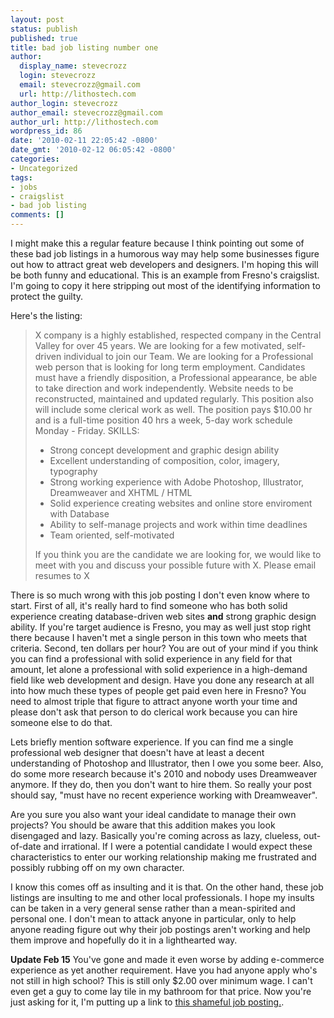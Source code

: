 ```yaml
---
layout: post
status: publish
published: true
title: bad job listing number one
author:
  display_name: stevecrozz
  login: stevecrozz
  email: stevecrozz@gmail.com
  url: http://lithostech.com
author_login: stevecrozz
author_email: stevecrozz@gmail.com
author_url: http://lithostech.com
wordpress_id: 86
date: '2010-02-11 22:05:42 -0800'
date_gmt: '2010-02-12 06:05:42 -0800'
categories:
- Uncategorized
tags:
- jobs
- craigslist
- bad job listing
comments: []
---
```

I might make this a regular feature because I think pointing out some of
these bad job listings in a humorous way may help some businesses figure
out how to attract great web developers and designers. I'm hoping this
will be both funny and educational. This is an example from Fresno's
craigslist. I'm going to copy it here stripping out most of the
identifying information to protect the guilty.

<!--more-->

Here's the listing:

> X company is a highly established, respected company in the Central
> Valley for over 45 years.  We are looking for a few motivated,
> self-driven individual to join our Team.  We are looking for a
> Professional web person that is looking for long term employment.
> Candidates must have a friendly disposition, a Professional
> appearance, be able to take direction and work independently.  Website
> needs to be reconstructed, maintained and updated regularly. This
> position also will include some clerical work as well.  The position
> pays $10.00 hr and is a full-time position 40 hrs a week, 5-day work
> schedule Monday - Friday.  SKILLS:
>
> - Strong concept development and graphic design ability
> - Excellent understanding of composition, color, imagery, typography
> - Strong working experience with Adobe Photoshop, Illustrator,
>   Dreamweaver and XHTML / HTML
> - Solid experience creating websites and online store enviroment with
>   Database
> - Ability to self-manage projects and work within time deadlines
> - Team oriented, self-motivated
>
> If you think you are the candidate we are looking for, we would like
> to meet with you and discuss your possible future with X.  Please
> email resumes to X

There is so much wrong with this job posting I don't even know where to
start. First of all, it's really hard to find someone who has both solid
experience creating database-driven web sites **and** strong graphic
design ability. If you're target audience is Fresno, you may as well
just stop right there because I haven't met a single person in this town
who meets that criteria. Second, ten dollars per hour? You are out of
your mind if you think you can find a professional with solid experience
in any field for that amount, let alone a professional with solid
experience in a high-demand field like web development and design.  Have
you done any research at all into how much these types of people get
paid even here in Fresno? You need to almost triple that figure to
attract anyone worth your time and please don't ask that person to do
clerical work because you can hire someone else to do that.

Lets briefly mention software experience. If you can find me a single
professional web designer that doesn't have at least a decent
understanding of Photoshop and Illustrator, then I owe you some beer.
Also, do some more research because it's 2010 and nobody uses
Dreamweaver anymore. If they do, then you don't want to hire them. So
really your post should say, "must have no recent experience working
with Dreamweaver".

Are you sure you also want your ideal candidate to manage their own
projects? You should be aware that this addition makes you look
disengaged and lazy. Basically you're coming across as lazy, clueless,
out-of-date and irrational. If I were a potential candidate I would
expect these characteristics to enter our working relationship making me
frustrated and possibly rubbing off on my own character.

I know this comes off as insulting and it is that. On the other hand,
these job listings are insulting to me and other local professionals. I
hope my insults can be taken in a very general sense rather than a
mean-spirited and personal one. I don't mean to attack anyone in
particular, only to help anyone reading figure out why their job
postings aren't working and help them improve and hopefully do it in a
lighthearted way.

**Update Feb 15** You've gone and made it even worse by adding
e-commerce experience as yet another requirement. Have you had anyone
apply who's not still in high school?  This is still only $2.00 over
minimum wage. I can't even get a guy to come lay tile in my bathroom for
that price. Now you're just asking for it, I'm putting up a link to
[this shameful job
posting.](http://fresno.craigslist.org/web/1601957999.html).
